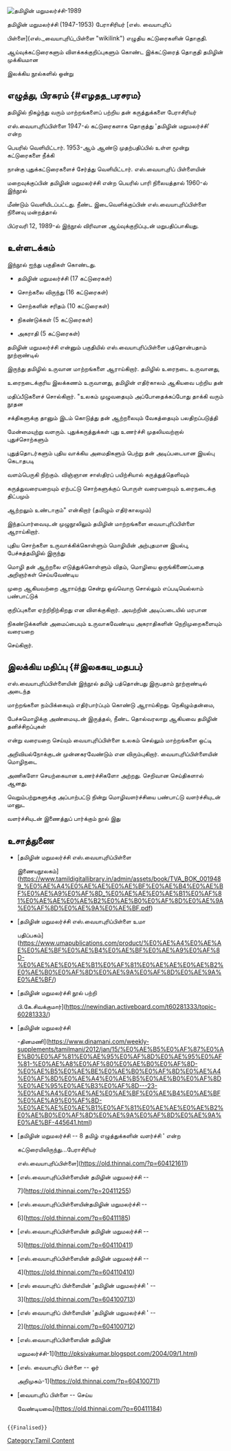 ![தமிழின் மறுமலர்ச்சி-1989](தமிழின்_மறுமலர்ச்சி.png "தமிழின் மறுமலர்ச்சி-1989")
தமிழின் மறுமலர்ச்சி (1947-1953) பேராசிரியர் [எஸ். வையாபுரிப்
பிள்ளை](எஸ்._வையாபுரிப்_பிள்ளை "wikilink") எழுதிய கட்டுரைகளின் தொகுதி.
ஆய்வுக்கட்டுரைகளும் விளக்கக்குறிப்புகளும் கொண்ட இக்கட்டுரைத் தொகுதி தமிழின் முக்கியமான
இலக்கிய நூல்களில் ஒன்று

## எழுத்து, பிரசுரம் {#எழதத_பரசரம}

தமிழில் நிகழ்ந்து வரும் மாற்றங்களைப் பற்றிய தன் கருத்துக்களை பேராசிரியர்
எஸ்.வையாபுரிப்பிள்ளை 1947-ல் கட்டுரைகளாக தொகுத்து \'தமிழின் மறுமலர்ச்சி' என்ற
பெயரில் வெளியிட்டார். 1953-ஆம் ஆண்டு முதற்பதிப்பில் உள்ள மூன்று கட்டுரைகளை நீக்கி
நான்கு புதுக்கட்டுரைகளைச் சேர்த்து வெளியிட்டார். எஸ்.வையாபுரிப் பிள்ளையின்
மறைவுக்குப்பின் தமிழின் மறுமலர்ச்சி என்ற பெயரில் பாரி நிலையத்தால் 1960-ல் இந்நூல்
மீண்டும் வெளியிடப்பட்டது. நீண்ட இடைவெளிக்குப்பின் எஸ்.வையாபுரிப்பிள்ளை நினைவு மன்றத்தால்
பிப்ரவரி 12, 1989-ல் இந்நூல் விரிவான ஆய்வுக்குறிப்புடன் மறுபதிப்பாகியது.

## உள்ளடக்கம்

இந்நூல் ஐந்து பகுதிகள் கொண்டது.

-   தமிழின் மறுமலர்ச்சி (17 கட்டுரைகள்)
-   சொற்கலை விருந்து (16 கட்டுரைகள்)
-   சொற்களின் சரிதம் (10 கட்டுரைகள்)
-   நிகண்டுக்கள் (5 கட்டுரைகள்)
-   அகராதி (5 கட்டுரைகள்)

தமிழின் மறுமலர்ச்சி என்னும் பகுதியில் எஸ்.வையாபுரிப்பிள்ளை பத்தொன்பதாம் நூற்றாண்டில்
இருந்து தமிழில் உருவான மாற்றங்களை ஆராய்கிறார். தமிழில் உரைநடை உருவானது,
உரைநடைக்குரிய இலக்கணம் உருவானது, தமிழின் எதிர்காலம் ஆகியவை பற்றிய தன்
மதிப்பீடுகளைச் சொல்கிறார். \"உலகம் முழுவதையும் அப்போதைக்கப்போது தாக்கி வரும் நூதன
சக்திகளுக்கு தானும் இடம் கொடுத்து தன் ஆற்றலையும் வேகத்தையும் பலதிறப்படுத்தி
மேன்மையுற்று வளரும். புதுக்கருத்துக்கள் புது உணர்ச்சி முதலியவற்றால் புதுச்சொற்களும்
புதுத்தொடர்களும் புதிய வாக்கிய அமைதிகளும் பெற்று தன் அடிப்படையான இயல்பு கெடாதபடி
வளம்பெருகி நிற்கும். விஞ்ஞான சாஸ்திரப் பயிற்சியால் கருத்துத்தெளிவும்
கருத்துவரையறையும் ஏற்பட்டு சொற்களுக்குப் பொருள் வரையறையும் உரைநடைக்கு திட்பமும்
ஆற்றலும் உண்டாகும்\" என்கிறார் (தமிழும் எதிர்காலமும்)

இந்தப்பார்வையுடன் முழுநூலிலும் தமிழின் மாற்றங்களை வையாபுரிப்பிள்ளை ஆராய்கிறார்.
புதிய சொற்களை உருவாக்கிக்கொள்ளும் மொழியின் அற்புதமான இயல்பு, பேச்சுத்தமிழில் இருந்து
மொழி தன் ஆற்றலை எடுத்துக்கொள்ளும் விதம், மொழியை ஒருங்கிணைப்பதை அறிஞர்கள் செய்யவேண்டிய
முறை ஆகியவற்றை ஆராய்ந்து சென்று ஒவ்வொரு சொல்லும் எப்படியெல்லாம் பண்பாட்டுக்
குறிப்புகளை ஏற்றிநிற்கிறது என விளக்குகிறார். அவற்றின் அடிப்படையில் மரபான
நிகண்டுக்களின் அமைப்பையும் உருவாகவேண்டிய அகராதிகளின் நெறிமுறைகளையும் வரையறை
செய்கிறார்.

## இலக்கிய மதிப்பு {#இலககய_மதபப}

எஸ்.வையாபுரிப்பிள்ளையின் இந்நூல் தமிழ் பத்தொன்பது இருபதாம் நூற்றாண்டில் அடைந்த
மாற்றங்களை நம்பிக்கையும் எதிர்பார்ப்பும் கொண்டு ஆராய்கிறது. நெகிழும்தன்மை,
பேச்சுமொழிக்கு அண்மையுடன் இருத்தல், நீண்ட தொல்வரலாறு ஆகியவை தமிழின் தனிச்சிறப்புகள்
என்று வரையறை செய்யும் வையாபுரிப்பிள்ளை உலகம் செல்லும் மாற்றங்களை ஒட்டி
அறிவியல்நோக்குடன் முன்னகரவேண்டும் என விரும்புகிறார். வையாபுரிப்பிள்ளையின் மொழிநடை
அணிகளோ செயற்கையான உணர்ச்சிகளோ அற்றது. செறிவான செய்திகளால் ஆனது.
வெறும்பற்றுகளுக்கு அப்பாற்பட்டு நின்று மொழிவளர்ச்சியை பண்பாட்டு வளர்ச்சியுடன் மானுட
வளர்ச்சியுடன் இணைத்துப் பார்க்கும் நூல் இது

## உசாத்துணை

-   [தமிழின் மறுமலர்ச்சி எஸ்.வையாபுரிப்பிள்ளை
    இணையநூலகம்](https://www.tamildigitallibrary.in/admin/assets/book/TVA_BOK_0019489_%E0%AE%A4%E0%AE%AE%E0%AE%BF%E0%AE%B4%E0%AE%BF%E0%AE%A9%E0%AF%8D_%E0%AE%AE%E0%AE%B1%E0%AF%81%E0%AE%AE%E0%AE%B2%E0%AE%B0%E0%AF%8D%E0%AE%9A%E0%AF%8D%E0%AE%9A%E0%AE%BF.pdf)
-   [தமிழின் மறுமலர்ச்சி எஸ்.வையாபுரிப்பிள்ளை உமா
    பதிப்பகம்](https://www.umapublications.com/product/%E0%AE%A4%E0%AE%AE%E0%AE%BF%E0%AE%B4%E0%AE%BF%E0%AE%A9%E0%AF%8D-%E0%AE%AE%E0%AE%B1%E0%AF%81%E0%AE%AE%E0%AE%B2%E0%AE%B0%E0%AF%8D%E0%AE%9A%E0%AF%8D%E0%AE%9A%E0%AE%BF/)
-   [தமிழின் மறுமலர்ச்சி நூல் பற்றி
    பி.கே.சிவக்குமார்](https://newindian.activeboard.com/t60281333/topic-60281333/)
-   [தமிழின் மறுமலர்ச்சி
    -தினமணி](https://www.dinamani.com/weekly-supplements/tamilmani/2012/jan/15/%E0%AE%B5%E0%AF%87%E0%AE%B0%E0%AF%81%E0%AE%95%E0%AF%8D%E0%AE%95%E0%AF%81-%E0%AE%A8%E0%AF%80%E0%AE%B0%E0%AF%8D-%E0%AE%B5%E0%AE%BE%E0%AE%B0%E0%AF%8D%E0%AE%A4%E0%AF%8D%E0%AE%A4%E0%AE%B5%E0%AE%B0%E0%AF%8D%E0%AE%95%E0%AE%B3%E0%AF%8D---23-%E0%AE%A4%E0%AE%AE%E0%AE%BF%E0%AE%B4%E0%AE%BF%E0%AE%A9%E0%AF%8D-%E0%AE%AE%E0%AE%B1%E0%AF%81%E0%AE%AE%E0%AE%B2%E0%AE%B0%E0%AF%8D%E0%AE%9A%E0%AF%8D%E0%AE%9A%E0%AE%BF-445641.html)
-   [தமிழின் மறுமலர்ச்சி -- 8 தமிழ் எழுத்துக்களின் வளர்ச்சி \' என்ற
    கட்டுரையிலிருந்து...பேராசிரியர்
    எஸ்.வையாபுரிப்பிள்ளை](https://old.thinnai.com/?p=604121611)
-   [எஸ்.வையாபுரிப்பிள்ளையின் தமிழின் மறுமலர்ச்சி --
    7](https://old.thinnai.com/?p=20411255)
-   [எஸ்.வையாபுரிப்பிள்ளையின்தமிழின் மறுமலர்ச்சி --
    6](https://old.thinnai.com/?p=60411185)
-   [எஸ்.வையாபுரிப்பிள்ளையின் தமிழின் மறுமலர்ச்சி --
    5](https://old.thinnai.com/?p=604110411)
-   [எஸ்.வையாபுரிப்பிள்ளையின் தமிழின் மறுமலர்ச்சி --
    4](https://old.thinnai.com/?p=604110410)
-   [எஸ் வையாபுரிப் பிள்ளையின் \'தமிழின் மறுமலர்ச்சி \' --
    3](https://old.thinnai.com/?p=604100713)
-   [எஸ் வையாபுரிப் பிள்ளையின் \'தமிழின் மறுமலர்ச்சி \' --
    2](https://old.thinnai.com/?p=604100712)
-   [எஸ்.வையாபுரிப்பிள்ளையின் தமிழின்
    மறுமலர்ச்சி-1](http://pksivakumar.blogspot.com/2004/09/1.html)
-   [எஸ். வையாபுரிப் பிள்ளை -- ஓர்
    அறிமுகம்-1](https://old.thinnai.com/?p=604100711)
-   [வையாபுரிப் பிள்ளை -- செய்ய
    வேண்டியவை](https://old.thinnai.com/?p=60411184)

```{=mediawiki}
{{Finalised}}
```
[Category:Tamil Content](Category:Tamil_Content "wikilink")
